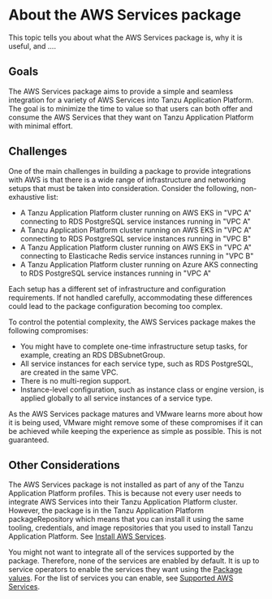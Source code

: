 # About the AWS Services package

This topic tells you about what the AWS Services package is, why it is useful, and ....

## <a id="goals"></a> Goals

The AWS Services package aims to provide a simple and seamless integration for a variety of AWS Services
into Tanzu Application Platform. The goal is to minimize the time to value so that users can both offer
and consume the AWS Services that they want on Tanzu Application Platform with minimal effort.

## <a id="challenges"></a> Challenges

One of the main challenges in building a package to provide integrations with AWS is
that there is a wide range of infrastructure and networking setups that must
be taken into consideration. Consider the following, non-exhaustive list:

- A Tanzu Application Platform cluster running on AWS EKS in "VPC A" connecting to RDS PostgreSQL service instances running in "VPC A"
- A Tanzu Application Platform cluster running on AWS EKS in "VPC A" connecting to RDS PostgreSQL service instances running in "VPC B"
- A Tanzu Application Platform cluster running on AWS EKS in "VPC A" connecting to Elasticache Redis service instances running in "VPC B"
- A Tanzu Application Platform cluster running on Azure AKS connecting to RDS PostgreSQL service instances running in "VPC A"

Each setup has a different set of infrastructure and configuration requirements.
If not handled carefully, accommodating these differences could lead to the package configuration
becoming too complex.

To control the potential complexity, the AWS Services package makes the following compromises:

- You might have to complete one-time infrastructure setup tasks, for example, creating an RDS DBSubnetGroup.
- All service instances for each service type, such as RDS PostgreSQL, are created in the same VPC.
- There is no multi-region support.
- Instance-level configuration, such as instance class or engine version, is applied globally to all
service instances of a service type.

As the AWS Services package matures and VMware learns more about how it is being used,
VMware might remove some of these compromises if it can be achieved while keeping the experience as
simple as possible. This is not guaranteed.

## <a id="other"></a> Other Considerations

The AWS Services package is not installed as part of any of the Tanzu Application Platform profiles.
This is because not every user needs to integrate AWS Services into their Tanzu Application Platform cluster.
However, the package is in the Tanzu Application Platform packageRepository which means
that you can install it using the same tooling, credentials, and image repositories that you used to
install Tanzu Application Platform. See [Install AWS Services](../install-aws-services.hbs.md).

You might not want to integrate all of the services supported by the package.
Therefore, none of the services are enabled by default.
It is up to service operators to enable the services they want using the [Package values](../reference/package-values.hbs.md).
For the list of services you can enable, see [Supported AWS Services](../reference/supported-services.hbs.md).
